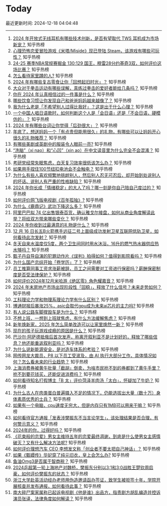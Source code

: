 # Today

最近更新时间: 2024-12-18 04:04:48

--- 
1. [2024 年开放式无线耳机有哪些技术创新，是否有望取代 TWS 耳机成为市场新宠？](https://www.zhihu.com/question/6485245615) 知乎热榜
2. [心理恐怖恋爱冒险游戏《米塔/Miside》现已登陆 Steam，该游戏有哪些可玩性？](https://www.zhihu.com/question/6594666746) 知乎热榜
3. [24-25 赛季NBA常规赛掘金 130:129 国王，穆雷28分约基奇3双，如何评价这场比赛？](https://www.zhihu.com/question/7080720761) 知乎热榜
4. [怎么看待家里蹲的人?](https://www.zhihu.com/question/334416985) 知乎热榜
5. [2024 年有哪些复古零食让你「回想起旧时光」？](https://www.zhihu.com/question/6753738887) 知乎热榜
6. [大众对于拳击运动有哪些误解，真练过拳击的爱好者能给几条吗？](https://www.zhihu.com/question/637782245) 知乎热榜
7. [你在 2024 年认真相信过的一件事是什么？](https://www.zhihu.com/question/6476163929) 知乎热榜
8. [哪些饮食习惯让你发现自己和爸爸妈妈越来越像了？](https://www.zhihu.com/question/6753787745) 知乎热榜
9. [我为什么老是「不希望别人过得比我好」？这是出于什么心理？](https://www.zhihu.com/question/6517554898) 知乎热榜
10. [一个中国人唱日语歌时，如何判断这个人是「会日语」还是「不会日语，硬模仿的」？](https://www.zhihu.com/question/5947300475) 知乎热榜
11. [2024 年有哪些台词让你觉得「后劲很大」？](https://www.zhihu.com/question/5975648396) 知乎热榜
12. [年底了，想送妈妈一个「有点贵但能用很久」的礼物，有哪些可以让妈妈开心很久的礼物推荐？](https://www.zhihu.com/question/6024887568) 知乎热榜
13. [有哪些美剧或英剧中的服装令人眼前一亮?](https://www.zhihu.com/question/35299798) 知乎热榜
14. [“洗脑”（xi nao）和“心凹”（xin ao）在中文读音里为什么完全不会混淆？](https://www.zhihu.com/question/7019101470) 知乎热榜
15. [考研党经常失眠焦虑，白天复习效率很低该怎么办？](https://www.zhihu.com/question/5294438701) 知乎热榜
16. [如果用手捏住100节纽扣电池会不会触电？](https://www.zhihu.com/question/3793937677) 知乎热榜
17. [为什么有些人喜欢频繁地挑衅别人，然后别人忍无可忍后，却开始到处说别人的坏话、说别人有严重的性格缺陷？](https://www.zhihu.com/question/362335477) 知乎热榜
18. [2024 年你长成「情绪稳定」的大人了吗？哪一刻是你自己陪自己度过的？](https://www.zhihu.com/question/6638888300) 知乎热榜
19. [如何评价网飞版电视剧《百年孤独》?](https://www.zhihu.com/question/6588992430) 知乎热榜
20. [为什么《鹿鼎记》武功下降这么多？](https://www.zhihu.com/question/654393585) 知乎热榜
21. [阿里巴巴拟 74 亿出售银泰百货，确认雅戈尔接盘，如何从商业角度解读此举？将给双方带来哪些变化？](https://www.zhihu.com/question/7079376204) 知乎热榜
22. [2024 年你收到过最满意的礼物是什么？](https://www.zhihu.com/question/6025021277) 知乎热榜
23. [12 月 16 日长五B火箭携手远征二号上面级成功发射卫星互联网低轨卫星，如何看待此次发射？](https://www.zhihu.com/question/7029728032) 知乎热榜
24. [冬天自来水温度仅5度，两个卫生间同时用水沐浴，16升的燃气热水器供应热水够吗？](https://www.zhihu.com/question/5069572886) 知乎热榜
25. [甄子丹自导自演的犯罪动作片《误判》拍得如何？值得到影院看吗？](https://www.zhihu.com/question/6946543985) 知乎热榜
26. [为什么国产恋综开始「卷学历」了？](https://www.zhihu.com/question/6396261179) 知乎热榜
27. [员工推算同事工资求涨薪被辞，员工之间需要对工资进行保密吗？薪酬保密制度是否受法律保护？](https://www.zhihu.com/question/6636926197) 知乎热榜
28. [如何评价2024年12月米哈游《绝区零》角色耀嘉音？](https://www.zhihu.com/question/6915584304) 知乎热榜
29. [2024 年末房地产市场出现阶段性「回稳」，释放了什么信号？未来走势如何？](https://www.zhihu.com/question/6752027120) 知乎热榜
30. [工科理论力学和物理系理论力学有什么区别？](https://www.zhihu.com/question/6028448050) 知乎热榜
31. [博通财报后暴涨25%，asic会取代gpu成为未来ai芯片的主力吗?](https://www.zhihu.com/question/6870622128) 知乎热榜
32. [有人说公路车脚撑毁车是为什么？](https://www.zhihu.com/question/662508938) 知乎热榜
33. [不想上班，一想到上班就焦虑，有什么方法缓解焦虑？](https://www.zhihu.com/question/6985137718) 知乎热榜
34. [新年焕新家，2025 年怎么简单改造可以让家里焕然一新？](https://www.zhihu.com/question/6109325342) 知乎热榜
35. [现在的孩子玩游戏成瘾的原因是什么？](https://www.zhihu.com/question/5757484539) 知乎热榜
36. [巴沙尔·阿萨德抵俄后首次发声，称离开叙利亚不是计划好的，释放了哪些信息？他还能重返叙利亚吗？](https://www.zhihu.com/question/7032492998) 知乎热榜
37. [为什么说新能源安全，是对造车体系的考验？](https://www.zhihu.com/question/6987147413) 知乎热榜
38. [网传网龙大裁员，P8 以下员工受波及，由 AI 执行大部分工作，具体情况如何？怎么看未来的行业趋势？](https://www.zhihu.com/question/6760195126) 知乎热榜
39. [上海消费券被黄牛批量「截胡」倒卖，为啥市民抢不到的券都到了黄牛手里？抢不到要花钱买，还能促进消费吗？](https://www.zhihu.com/question/6580046866) 知乎热榜
40. [如何看待知名打假博主「B 太」评价菏泽羊肉汤「太白」，怀疑加了牛奶？](https://www.zhihu.com/question/6988103556) 知乎热榜
41. [为什么古人在肉类蛋白普遍摄入不足的情况下，仍能选拔出大量（数十万）身体素质优秀的士兵？](https://www.zhihu.com/question/25014020) 知乎热榜
42. [如果有一个电脑，cpu速度无穷大，但是内存只有1MB可以用来干嘛？](https://www.zhihu.com/question/2220975892) 知乎热榜
43. [如何看待官方通报「发表涉樊振东不当言论学生」，该处理结果是否合理，有何警示意义？](https://www.zhihu.com/question/7096166209) 知乎热榜
44. [2024年的你，过得好吗？](https://www.zhihu.com/question/2323333840) 知乎热榜
45. [《花束般的恋爱》男女主维持五年的恋爱最终凋谢，到底是什么使男女主感情破灭？又有什么解决方法呢?](https://www.zhihu.com/question/531730403) 知乎热榜
46. [如何评价理想汽车 CEO 李想发文称「创业者不要太把自己神话」？](https://www.zhihu.com/question/7021710933) 知乎热榜
47. [如果《甄嬛传》华妃穿了纯元旧衣，皇上会怎么办?](https://www.zhihu.com/question/651450814) 知乎热榜
48. [鱼油Omg3是否属于智商税？](https://www.zhihu.com/question/444993414) 知乎热榜
49. [2024乒超第一轮上海地产对魏桥，樊振东分别以3:1和3:0战胜王楚钦周启豪，如何评价樊振东的状态？](https://www.zhihu.com/question/7034640246) 知乎热榜
50. [浙江大学赴英活动经办老师用伪造邀请函办签证，致学生被拒签十年，学院开展核查并发布通报，如何看待此事？](https://www.zhihu.com/question/7028745953) 知乎热榜
51. [南大碎尸案家属称已起诉电视剧《他是谁》出品方，指责剧方胡乱编造并控诉演员张译，法律角度如何解读？](https://www.zhihu.com/question/7100936339) 知乎热榜
